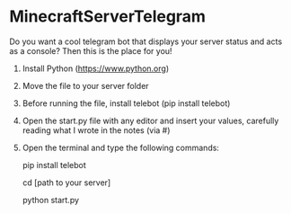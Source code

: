 # MinecraftServerTelegram
Do you want a cool telegram bot that displays your server status and acts as a console? Then this is the place for you!

1. Install Python (https://www.python.org)
2. Move the file to your server folder
3. Before running the file, install telebot (pip install telebot)
4. Open the start.py file with any editor and insert your values, carefully reading what I wrote in the notes (via #)
5. Open the terminal and type the following commands:

   pip install telebot

   cd [path to your server]

   python start.py
